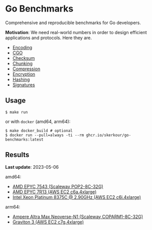 # Go Benchmarks

Comprehensive and reproducible benchmarks for Go developers.

**Motivation**: We need real-world numbers in order to design efficient applications and protocols. Here they are.


* [Encoding](encoding)
* [CGO](cgo)
* [Checksum](checksum)
* [Chunking](chunking)
* [Compression](compression)
* [Encryption](encryption)
* [Hashing](hashing)
* [Signatures](signatures)


## Usage

```shell
$ make run
```

or with `docker` (amd64, arm64):

```shell
$ make docker_build # optional
$ docker run --pull=always -ti --rm ghcr.io/skerkour/go-benchmarks:latest
```

## Results

**Last update**: 2023-05-06

amd64:
* [AMD EPYC 7543 (Scaleway POP2-8C-32G)](results/scaleway_POP2-8C-32G.txt)
* [AMD EPYC 7R13 (AWS EC2 c6a.4xlarge)](results/aws_c6a_4xlarge.txt)
* [Intel Xeon Platinum 8375C @ 2.90GHz (AWS EC2 c6i.4xlarge)](results/aws_c6i_4xlarge.txt)

arm64:
* [Ampere Altra Max Neoverse-N1 (Scaleway COPARM1-8C-32G)](results/scaleway_COPARM1-8C-32G.txt)
* [Graviton 3 (AWS EC2 c7g.4xlarge)](results/aws_c7g_4xlarge.txt)
